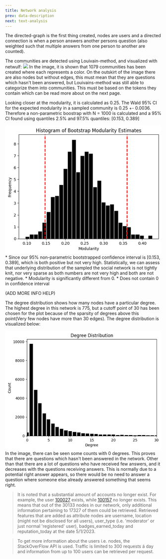 ```yaml
---
title: Network analysis
prev: data-description
next: text-analysis
---
```


The directed-graph is the first thing created, nodes are users and a directed connection is when a person answers another persons question (also weighted such that multiple answers from one person to another are counted). 

The communities are detected using Louivain-method, and visualized with netwulf:
<img src="/images/Network.png"/>
In the image, it is shown that 1079 communities has been created where each represents a color. On the outskirt of the image there are also nodes but without edges, this must mean that they are questions which hasn't been answered, but Louivains-method was still able to categorize them into communities. This must be based on the tokens they contain which can be read more about on the next page.

Looking closer at the modularity, it is calculated as 0.25. The Wald 95% CI for the expected modularity in a sampled community is 0.25 +- 0.0036. Therefore a non-parametric boostrap with N = 1000 is calculated and a 95% CI found using quantiles 2.5% and 97.5% quantiles: [0.153, 0.389]

<img src="/images/Bootstrap.png"/>
* Since our 95% non-parametric bootstrapped confidence interval is [0.153, 0.389], which is both positive but not very high. Statistically, we can assess that underlying distribution of the sampled the social network is not tightly knit, nor very sparse as both numbers are not very high and both are not negative.
* Modularity is significantly different from 0. 
* Does not contain 0 in confidence interval

(ADD MORE INFO HELP)

The degree distribution shows how many nodes have a particular degree. The highest degree in this network is 775, but a cutoff point of 30 has been chosen for the plot because of the sparsity of degrees above this point(Very few nodes have more than 30 edges). The degree distribution is visualized below:

<img src="/images/Degree.png"/>
In the image, there can be seen some counts with 0 degrees. This proves that there are questions which hasn't been answered in the network. Other than that there are a lot of questions who have received few answers, and it decreases with the questions receiving answers. This is normally due to a potential right answer appears, so there would be no need to answer a question where someone else already answered something that seems right.


> It is noted that a substantial amount of accounts no longer exist. For example, the user [100027](https://meta.stackoverflow.com/users/100027/) exists, while [100157](https://meta.stackoverflow.com/users/100157/) no longer exists. This means that out of the 30133 nodes in our network, only additional information pertaining to 17327 of them could be retrieved.
Retrieved features that are added as attribute nodes are username, location (might not be disclosed for all users), user_type (i.e. 'moderator' or just normal 'registered' user), badges_earned_today and reputation_today at the date 5/1/2023.

>To get more information about the users i.e. nodes, the StackOverFlow API is used. Traffic is limited to 300 requests á day and information from up to 100 users can be retrieved per request.